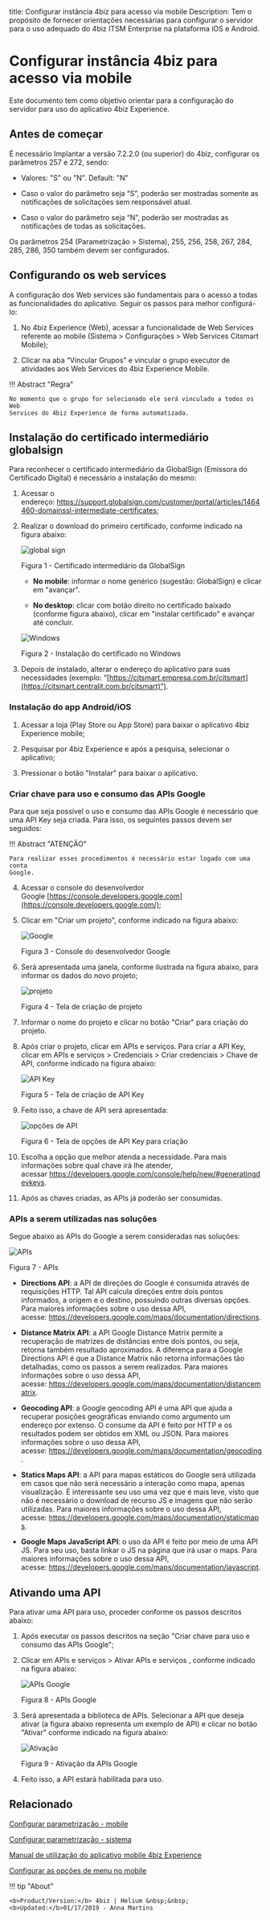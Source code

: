 title: Configurar instância 4biz para acesso via mobile
Description: Tem o propósito de fornecer orientações necessárias para configurar o servidor para o uso adequado do 4biz ITSM Enterprise na plataforma iOS e Android.
# Configurar instância 4biz para acesso via mobile

Este documento tem como objetivo orientar para a configuração do servidor para uso do aplicativo 4biz Experience.

Antes de começar
----------------

É necessário Implantar a versão 7.2.2.0 (ou superior) do 4biz, configurar os parâmetros 257 e 272, sendo:

-   Valores: "S" ou "N". Default: "N"

-   Caso o valor do parâmetro seja “S”, poderão ser mostradas somente as
    notificações de solicitações sem responsável atual.

-   Caso o valor do parâmetro seja “N”, poderão ser mostradas as notificações de
    todas as solicitações.

Os parâmetros 254 (Parametrização > Sistema), 255, 256, 258, 267, 284, 285,
286, 350 também devem ser configurados.

Configurando os web services
----------------------------

A configuração dos Web services são fundamentais para o acesso a todas as
funcionalidades do aplicativo. Seguir os passos para melhor configurá-lo:

1.  No 4biz Experience (Web), acessar a funcionalidade de Web Services
    referente ao mobile (Sistema > Configurações > Web Services Citsmart
    Mobile);

2.  Clicar na aba “Vincular Grupos” e vincular o grupo executor de atividades aos
    Web Services do 4biz Experience Mobile.

!!! Abstract "Regra"

    No momento que o grupo for selecionado ele será vinculado a todos os Web
    Services do 4biz Experience de forma automatizada.

Instalação do certificado intermediário globalsign
--------------------------------------------------

Para reconhecer o certificado intermediário da GlobalSign (Emissora do
Certificado Digital) é necessário a instalação do mesmo:

1.  Acessar o
    endereço: <https://support.globalsign.com/customer/portal/articles/1464460-domainssl-intermediate-certificates>;

2.  Realizar o download do primeiro certificado, conforme indicado na figura
    abaixo:

    ![global sign](images/android-ios-1.jpg)

    Figura 1 - Certificado intermediário da GlobalSign

    *  **No mobile**: informar o nome genérico (sugestão: GlobalSign) e clicar em
       "avançar".

    *  **No desktop**: clicar com botão direito no certificado baixado (conforme figura
       abaixo), clicar em "instalar certificado" e avançar até concluir.

    ![Windows](images/android-ios-2.jpg)

    Figura 2 - Instalação do certificado no Windows

3.  Depois de instalado, alterar o endereço do aplicativo para suas
    necessidades (exemplo:
    “[https://citsmart.empresa.com.br/citsmart](https://citsmart.centralit.com.br/citsmart)”).

### Instalação do app Android/iOS

1.  Acessar a loja (Play Store ou App Store) para baixar o aplicativo 4biz
    Experience mobile;

2.  Pesquisar por 4biz Experience e após a pesquisa, selecionar o aplicativo;

3.  Pressionar o botão "Instalar" para baixar o aplicativo.

### Criar chave para uso e consumo das APIs Google

Para que seja possível o uso e consumo das APIs Google é necessário que uma API
Key seja criada. Para isso, os seguintes passos devem ser seguidos:

!!! Abstract "ATENÇÃO"

    Para realizar esses procedimentos é necessário estar logado com uma conta
    Google.

4.  Acessar o console do desenvolvedor
    Google [https://console.developers.google.com](https://console.developers.google.com/);

5.  Clicar em "Criar um projeto", conforme indicado na figura abaixo:

    ![Google](images/android-ios-3.jpg)

    Figura 3 - Console do desenvolvedor Google

6.  Será apresentada uma janela, conforme ilustrada na figura abaixo, para
    informar os dados do novo projeto;

    ![projeto](images/android-ios-4.jpg)

    Figura 4 - Tela de criação de projeto

7.  Informar o nome do projeto e clicar no botão "Criar" para criação do projeto.

8.  Após criar o projeto, clicar em APIs e serviços. Para criar a API Key,
    clicar em APIs e serviços > Credenciais > Criar credenciais > Chave de API,
    conforme indicado na figura abaixo:

    ![API Key](images/android-ios-5.jpg)

    Figura 5 - Tela de criação de API Key

9.  Feito isso, a chave de API será apresentada:

    ![opções de API](images/android-ios-6.jpg)

    Figura 6 - Tela de opções de API Key para criação

10. Escolha a opção que melhor atenda a necessidade. Para mais informações sobre qual
    chave irá lhe atender,
    acessar <https://developers.google.com/console/help/new/#generatingdevkeys>.

11.  Após as chaves criadas, as APIs já poderão ser consumidas.

### APIs a serem utilizadas nas soluções

Segue abaixo as APIs do Google a serem consideradas nas soluções:

   ![APIs](images/android-ios-7.jpg)

   Figura 7 - APIs

   -   **Directions API**: a API de direções do Google é consumida através de
        requisições HTTP. Tal API calcula direções entre dois pontos informados, a
        origem e o destino, possuindo outras diversas opções. Para maiores
        informações sobre o uso dessa API,
        acesse: <https://developers.google.com/maps/documentation/directions>.

   -   **Distance Matrix API**: a API Google Distance Matrix permite a recuperação
       de matrizes de distâncias entre dois pontos, ou seja, retorna também
       resultado aproximados. A diferença para a Google Directions API é que a
       Distance Matrix não retorna informações tão detalhadas, como os passos a
       serem realizados. Para maiores informações sobre o uso dessa API,
       acesse: <https://developers.google.com/maps/documentation/distancematrix>.

   -   **Geocoding API**: a Google geocoding API é uma API que ajuda a recuperar
       posições geográficas enviando como argumento um endereço por extenso. O
       consume da API é feito por HTTP e os resultados podem ser obtidos em XML ou
       JSON. Para maiores informações sobre o uso dessa API,
       acesse: <https://developers.google.com/maps/documentation/geocoding>.

   -   **Statics Maps API**: a API para mapas estáticos do Google será utilizada em
       casos que não será necessário a interação como mapa, apenas visualização. É
       interessante seu uso uma vez que é mais leve, visto que não é necessário o
       download de recurso JS e imagens que não serão utilizadas. Para maiores
       informações sobre o uso dessa API,
       acesse: <https://developers.google.com/maps/documentation/staticmaps>.

   -   **Google Maps JavaScript API**: o uso da API é feito por meio de uma API JS.
       Para seu uso, basta linkar o JS na página que irá usar o maps. Para maiores
       informações sobre o uso dessa API,
       acesse: <https://developers.google.com/maps/documentation/javascript>.

Ativando uma API
----------------

Para ativar uma API para uso, proceder conforme os passos descritos abaixo:

1.  Após executar os passos descritos na seção "Criar chave para uso e
    consumo das APIs Google";

2.  Clicar em APIs e serviços > Ativar APIs e serviços , conforme indicado na
    figura abaixo:

    ![APIs Google](images/android-ios-8.jpg)

     Figura 8 - APIs Google

3.  Será apresentada a biblioteca de APIs. Selecionar a API que deseja ativar (a
    figura abaixo representa um exemplo de API) e clicar no botão "Ativar"
    conforme indicado na figura abaixo:

    ![Ativação](images/android-ios-9.jpg)

    Figura 9 - Ativação da APIs Google

4.  Feito isso, a API estará habilitada para uso.


Relacionado
-----------

[Configurar parametrização - mobile](/pt-br/4biz-helium/platform-administration/parameters-list/configuration-parametrization-mobile.html)

[Configurar parametrização - sistema](/pt-br/4biz-helium/platform-administration/parameters-list/configure-parametrization-system.html)

[Manual de utilização do aplicativo mobile 4biz Experience](/pt-br/4biz-helium/additional-features/mobile-and-field-service/apps/citsmart-app.html)

[Configurar as opções de menu no mobile](/pt-br/4biz-helium/additional-features/mobile-and-field-service/configuration/configure-mobile-options.html)

!!! tip "About"

    <b>Product/Version:</b> 4biz | Helium &nbsp;&nbsp;
    <b>Updated:</b>01/17/2019 - Anna Martins


